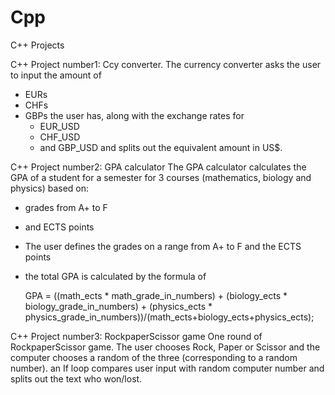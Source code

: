 # Cpp
C++ Projects

C++ Project number1: Ccy converter.
The currency converter asks the user to input the amount of
- EURs
- CHFs
- GBPs
  the user has, along with the exchange rates for
  - EUR_USD
  - CHF_USD
  - and GBP_USD
and splits out the equivalent amount in US$.

C++ Project number2: GPA calculator
The GPA calculator calculates the GPA of a student for a semester for 3 courses (mathematics, biology and physics) based on:
- grades from A+ to F
- and ECTS points
- The user defines the grades on a range from A+ to F and the ECTS points
- the total GPA is calculated by the formula of
     
  GPA = ((math_ects * math_grade_in_numbers)  + (biology_ects * biology_grade_in_numbers)  + (physics_ects * physics_grade_in_numbers))/(math_ects+biology_ects+physics_ects);

C++ Project number3: RockpaperScissor game
One round of RockpaperScissor game.
The user chooses Rock, Paper or Scissor and the computer chooses a random of the three (corresponding to a random number).
an If loop compares user input with random computer number and splits out the text who won/lost.
